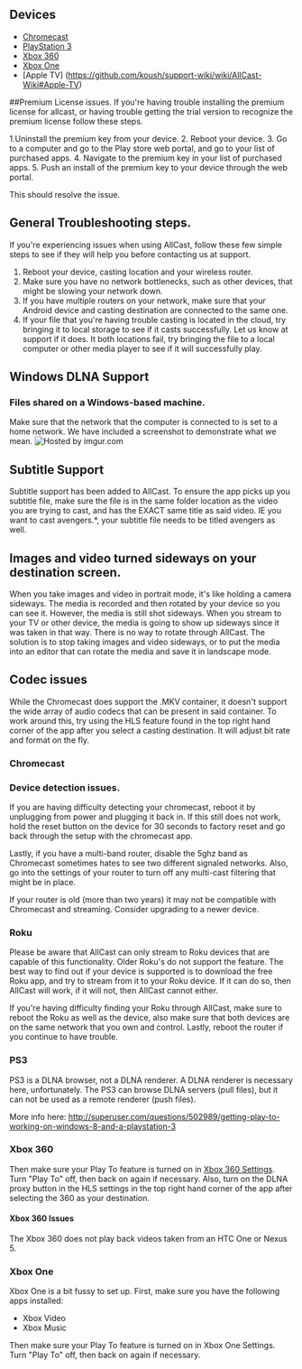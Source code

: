 ## Devices
 * [Chromecast](https://github.com/koush/support-wiki/wiki/AllCast-Wiki#chromecast)
 * [PlayStation 3](https://github.com/koush/support-wiki/wiki/AllCast-Wiki#ps3)
 * [Xbox 360](https://github.com/koush/support-wiki/wiki/AllCast-Wiki#xbox-360)
 * [Xbox One](https://github.com/koush/support-wiki/wiki/AllCast-Wiki#xbox-one)
 * [Apple TV] (https://github.com/koush/support-wiki/wiki/AllCast-Wiki#Apple-TV)

##Premium License issues.
If you're having trouble installing the premium license for allcast, or having trouble getting the trial version to recognize the premium license follow these steps.

1.Uninstall the premium key from your device.
2. Reboot your device.
3. Go to a computer and go to the Play store web portal, and go to your list of purchased apps.
4. Navigate to the premium key in your list of purchased apps.
5. Push an install of the premium key to your device through the web portal.

This should resolve the issue. 

## General Troubleshooting steps. 
If you're experiencing issues when using AllCast, follow these few simple steps to see if they will help you before contacting us at support. 

1. Reboot your device, casting location and your wireless router.
2. Make sure you have no network bottlenecks, such as other devices, that might be slowing your network down.
3. If you have multiple routers on your network, make sure that your Android device and casting destination are connected to the same one. 
4. If your file that you're having trouble casting is located in the cloud, try bringing it to local storage to see if it casts successfully. Let us know at support if it does. It both locations fail, try bringing the file to a local computer or other media player to see if it will successfully play. 

## Windows DLNA Support

### Files shared on a Windows-based machine. 
Make sure that the network that the computer is connected to is set to a home network. We have included a screenshot to demonstrate what we mean.
<img src="http://i.imgur.com/xNsYGpZ.png" title="Hosted by imgur.com" />


## Subtitle Support
Subtitle support has been added to AllCast. To ensure the app picks up you subtitle file, make sure the file is in the same folder location as the video you are trying to cast, and has the EXACT same title as said video. IE you want to cast avengers.*, your subtitle file needs to be titled avengers as well. 
 
## Images and video turned sideways on your destination screen.
When you take images and video in portrait mode, it's like holding a camera sideways. The media is recorded and then rotated by your device so you can see it. However, the media is still shot sideways. When you stream to your TV or other device, the media is going to show up sideways since it was taken in that way. There is no way to rotate through AllCast. The solution is to stop taking images and video sideways, or to put the media into an editor that can rotate the media and save it in landscape mode. 

## Codec issues
While the Chromecast does support the .MKV container, it doesn't support the wide array of audio codecs that can be present in said container. To work around this, try using the HLS feature found in the top right hand corner of the app after you select a casting destination. It will adjust bit rate and format on the fly. 

### Chromecast

### Device detection issues.
If you are having difficulty detecting your chromecast, reboot it by unplugging from power and plugging it back in. If this still does not work, hold the reset button on the device for 30 seconds to factory reset and go back through the setup with the chromecast app.

Lastly, if you have a multi-band router, disable the 5ghz band as Chromecast sometimes hates to see two different signaled networks. Also, go into the settings of your router to turn off any multi-cast filtering that might be in place.

If your router is old (more than two years) it may not be compatible with Chromecast and streaming. Consider upgrading to a newer device. 

### Roku
Please be aware that AllCast can only stream to Roku devices that are capable of this functionality. Older Roku's do not support the feature. The best way to find out if your device is supported is to download the free Roku app, and try to stream from it to your Roku device. If it can do so, then AllCast will work, if it will not, then AllCast cannot either.

If you're having difficulty finding your Roku through AllCast, make sure to reboot the Roku as well as the device, also make sure that both devices are on the same network that you own and control. Lastly, reboot the router if you continue to have trouble. 

### PS3
PS3 is a DLNA browser, not a DLNA renderer. A DLNA renderer is necessary here, unfortunately.
The PS3 can browse DLNA servers (pull files), but it can not be used as a remote renderer (push files).

More info here:
http://superuser.com/questions/502989/getting-play-to-working-on-windows-8-and-a-playstation-3


### Xbox 360

Then make sure your Play To feature is turned on in [Xbox 360 Settings](http://support.xbox.com/en-US/xbox-360/system/playto-setup). Turn "Play To" off, then back on again if necessary. Also, turn on the DLNA proxy button in the HLS settings in the top right hand corner of the app after selecting the 360 as your destination. 

#### Xbox 360 Issues

The Xbox 360 does not play back videos taken from an HTC One or Nexus 5.

### Xbox One

Xbox One is a bit fussy to set up.
First, make sure you have the following apps installed:

 * Xbox Video
 * Xbox Music

Then make sure your Play To feature is turned on in Xbox One Settings. Turn "Play To" off, then back on again if necessary.

